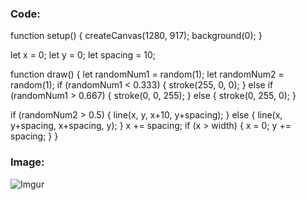  ### Code:


function setup() {
  createCanvas(1280, 917);
  background(0);
}

let x = 0;
let y = 0;
let spacing = 10;

function draw() {
  let randomNum1 = random(1);
  let randomNum2 = random(1);
  if (randomNum1 < 0.333)
  {
    stroke(255, 0, 0);
  }
  else if (randomNum1 > 0.667)
  {
    stroke(0, 0, 255);
  }
  else
  {
    stroke(0, 255, 0);
  }
  
  if (randomNum2 > 0.5)
  {
    line(x, y, x+10, y+spacing);
  }
  else
  {
    line(x, y+spacing, x+spacing, y);
  }
  x += spacing;
  if (x > width)
  {
    x = 0;
    y += spacing;
  }
}

### Image:

![Imgur]([Imgur](https://i.imgur.com/dpgmvqX.png) "Pattern 1")
